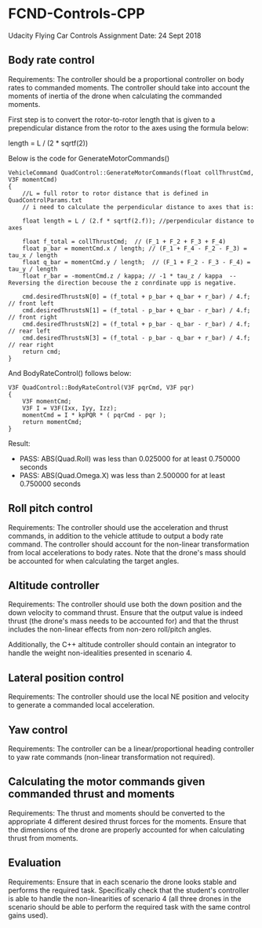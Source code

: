 # FCND-Controls-CPP
Udacity Flying Car Controls Assignment 
Date: 24 Sept 2018




## Body rate control

Requirements: The controller should be a proportional controller on body rates to commanded moments. The controller should take into account the moments of inertia of the drone when calculating the commanded moments.

First step is to convert the rotor-to-rotor length that is given to a prependicular distance from the rotor to the axes using the formula below: 

length = L / (2 * sqrtf(2))


Below is the code for GenerateMotorCommands()

    VehicleCommand QuadControl::GenerateMotorCommands(float collThrustCmd, V3F momentCmd)
    {
        //L = full rotor to rotor distance that is defined in QuadControlParams.txt
        // i need to calculate the perpendicular distance to axes that is:
    
        float length = L / (2.f * sqrtf(2.f)); //perpendicular distance to axes
    
        float f_total = collThrustCmd;  // (F_1 + F_2 + F_3 + F_4)
        float p_bar = momentCmd.x / length; // (F_1 + F_4 - F_2 - F_3) = tau_x / length
        float q_bar = momentCmd.y / length;  // (F_1 + F_2 - F_3 - F_4) = tau_y / length
        float r_bar = -momentCmd.z / kappa; // -1 * tau_z / kappa  -- Reversing the direction becouse the z conrdinate upp is negative. 
    
        cmd.desiredThrustsN[0] = (f_total + p_bar + q_bar + r_bar) / 4.f; // front left
        cmd.desiredThrustsN[1] = (f_total - p_bar + q_bar - r_bar) / 4.f; // front right
        cmd.desiredThrustsN[2] = (f_total + p_bar - q_bar - r_bar) / 4.f; // rear left
        cmd.desiredThrustsN[3] = (f_total - p_bar - q_bar + r_bar) / 4.f; // rear right
        return cmd;
    }


And BodyRateControl() follows below:


    V3F QuadControl::BodyRateControl(V3F pqrCmd, V3F pqr)
    {
        V3F momentCmd;
        V3F I = V3F(Ixx, Iyy, Izz);
        momentCmd = I * kpPQR * ( pqrCmd - pqr );
        return momentCmd;
    }


Result:

- PASS: ABS(Quad.Roll) was less than 0.025000 for at least 0.750000 seconds
- PASS: ABS(Quad.Omega.X) was less than 2.500000 for at least 0.750000 seconds




## Roll pitch control

Requirements: The controller should use the acceleration and thrust commands, in addition to the vehicle attitude to output a body rate command. The controller should account for the non-linear transformation from local accelerations to body rates. Note that the drone's mass should be accounted for when calculating the target angles.





## Altitude controller

Requirements: The controller should use both the down position and the down velocity to command thrust. Ensure that the output value is indeed thrust (the drone's mass needs to be accounted for) and that the thrust includes the non-linear effects from non-zero roll/pitch angles.

Additionally, the C++ altitude controller should contain an integrator to handle the weight non-idealities presented in scenario 4.




## Lateral position control

Requirements: The controller should use the local NE position and velocity to generate a commanded local acceleration.





## Yaw control

Requirements: The controller can be a linear/proportional heading controller to yaw rate commands (non-linear transformation not required).






## Calculating the motor commands given commanded thrust and moments

Requirements: The thrust and moments should be converted to the appropriate 4 different desired thrust forces for the moments. Ensure that the dimensions of the drone are properly accounted for when calculating thrust from moments.




## Evaluation

Requirements: Ensure that in each scenario the drone looks stable and performs the required task. Specifically check that the student's controller is able to handle the non-linearities of scenario 4 (all three drones in the scenario should be able to perform the required task with the same control gains used).





